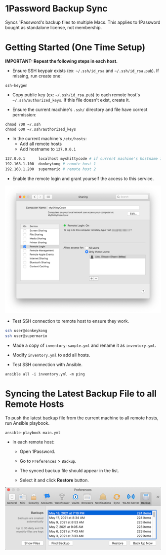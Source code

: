 # 1Password Backup Sync

Syncs 1Password's backup files to multiple Macs. This applies to 1Password bought as standalone license, not membership.

# Getting Started (One Time Setup)

**IMPORTANT: Repeat the following steps in each host.**
 
- Ensure SSH keypair exists (ex: `~/.ssh/id_rsa` and `~/.ssh/id_rsa.pub`). If missing, run create one:

```shell
ssh-keygen
```

- Copy public key (ex: `~/.ssh/id_rsa.pub`) to each remote host's `~/.ssh/authorized_keys`. If this file doesn't exist,
  create it.

- Ensure the current machine's `.ssh/` directory and file have correct permission:

```shell
chmod 700 ~/.ssh
chmod 600 ~/.ssh/authorized_keys
```

- In the current machine's `/etc/hosts`:
  - Add all remote hosts
  - Add hostname to `127.0.0.1`

```bash
127.0.0.1      localhost myshittycode # if current machine's hostname is "myshittycode"
192.168.1.100  donkeykong # remote host 1
192.168.1.200  supermario # remote host 2
```

- Enable the remote login and grant yourself the access to this service.

![Remote login on Mac](docs/remote-login.png)

- Test SSH connection to remote host to ensure they work.

```bash
ssh user@donkeykong
ssh user@supermario
```

- Made a copy of `inventory-sample.yml` and rename it as `inventory.yml`.

- Modify `inventory.yml` to add all hosts.

- Test SSH connection with Ansible.

```shell
ansible all -i inventory.yml -m ping        
```

# Syncing the Latest Backup File to all Remote Hosts

To push the latest backup file from the current machine to all remote hosts, run Ansible playbook.

```shell
ansible-playbook main.yml        
```

- In each remote host:

  - Open 1Password.

  - Go to `Preferences` > `Backup`.

  - The synced backup file should appear in the list.

  - Select it and click **Restore** button.

![Restore backup file](docs/1password-restore.png)
